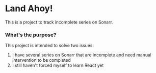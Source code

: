 # Land Ahoy!

This is a project to track incomplete series on Sonarr.

### What's the purpose?

This project is intended to solve two issues:

1. I have several series on Sonarr that are incomplete and need manual intervention to be completed
2. I still haven't forced myself to learn React yet

